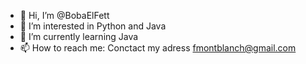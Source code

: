 - 👋 Hi, I’m @BobaElFett
- 👀 I’m interested in Python and Java
- 🌱 I’m currently learning Java
- 📫 How to reach me: Conctact my adress fmontblanch@gmail.com

<!---
BobaElFett/BobaElFett is a ✨ special ✨ repository because its `README.md` (this file) appears on your GitHub profile.
You can click the Preview link to take a look at your changes.
--->
